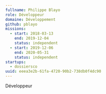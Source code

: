 ```yaml
---
fullname: Philippe Blayo
role: Développeur
domaine: Développement
github: pblayo
missions:
  - start: 2018-03-13
    end: 2019-12-04
    status: independent
  - start: 2019-12-06
    end: 2020-05-31
    status: independent
startups:
  - dossiersco
uuid: eeea3e2b-61fa-4720-90b2-738db0f4dc90
---
```

Développeur